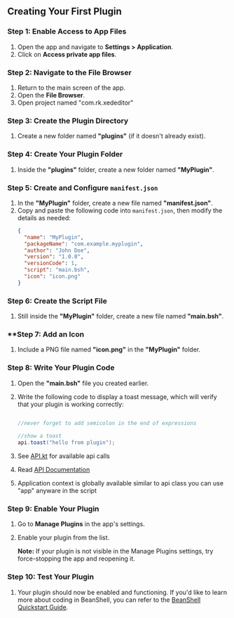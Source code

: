 ## **Creating Your First Plugin**

### **Step 1: Enable Access to App Files**
1. Open the app and navigate to **Settings > Application**.
2. Click on **Access private app files**.

### **Step 2: Navigate to the File Browser**
1. Return to the main screen of the app.
2. Open the **File Browser**.
3. Open project named "com.rk.xededitor"

### **Step 3: Create the Plugin Directory**
1. Create a new folder named **"plugins"** (if it doesn't already exist).

### **Step 4: Create Your Plugin Folder**
1. Inside the **"plugins"** folder, create a new folder named **"MyPlugin"**.

### **Step 5: Create and Configure `manifest.json`**
1. In the **"MyPlugin"** folder, create a new file named **"manifest.json"**.
2. Copy and paste the following code into `manifest.json`, then modify the details as needed:
   ```json
   {
     "name": "MyPlugin",
     "packageName": "com.example.myplugin",
     "author": "John Doe",
     "version": "1.0.0",
     "versionCode": 1,
     "script": "main.bsh",
     "icon": "icon.png"
   }
   ```

### **Step 6: Create the Script File**
1. Still inside the **"MyPlugin"** folder, create a new file named **"main.bsh"**.

### **Step 7: Add an Icon
1. Include a PNG file named **"icon.png"** in the **"MyPlugin"** folder.
   
### **Step 8: Write Your Plugin Code**
1. Open the **"main.bsh"** file you created earlier.
2. Write the following code to display a toast message, which will verify that your plugin is working correctly:

   ```java

   //never forget to add semicolon in the end of expressions
 
   //show a toast
   api.toast("hello from plugin");
   
   ```
 3. See [API.kt](https://github.com/RohitKushvaha01/Xed-Editor/blob/dev/libPlugin/src/main/java/com/rk/libPlugin/server/api/API.kt) for available api calls

4. Read [API Documentation](https://github.com/RohitKushvaha01/Xed-Editor/blob/dev/docs/APIDocumentation.md) 

5. Application context is globally available similar to api class you can use "app" anyware in the script
   

### **Step 9: Enable Your Plugin**
1. Go to **Manage Plugins** in the app's settings.
2. Enable your plugin from the list.
   
   **Note:** If your plugin is not visible in the Manage Plugins settings, try force-stopping the app and reopening it.

### **Step 10: Test Your Plugin**
1. Your plugin should now be enabled and functioning. If you'd like to learn more about coding in BeanShell, you can refer to the [BeanShell Quickstart Guide](http://www.beanshell.org/manual/quickstart.html).

